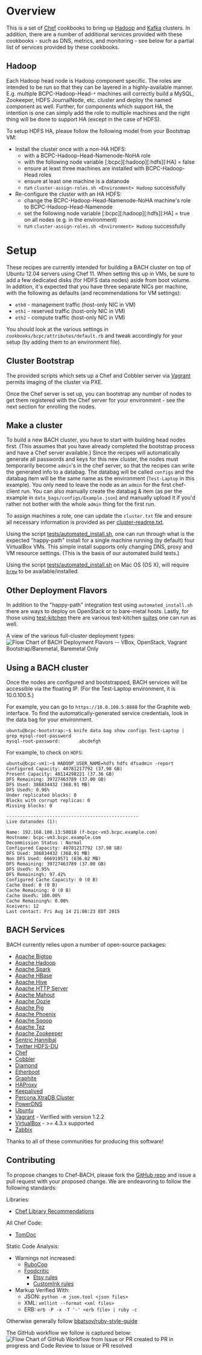 Overview
========

This is a set of [Chef](https://github.com/opscode/chef) cookbooks to bring up
[Hadoop](http://hadoop.apache.org/) and [Kafka](http://kafka.apache.org)
clusters. In addition, there are a number of additional services provided with
these cookbooks - such as DNS, metrics, and monitoring - see below for a partial
list of services provided by these cookbooks.

Hadoop
------

Each Hadoop head node is Hadoop component specific. The roles are intended to
be run so that they can be layered in a highly-available manner. E.g. multiple
BCPC-Hadoop-Head-``*`` machines will correctly build a MySQL, Zookeeper, HDFS
JournalNode, etc. cluster and deploy the named component as well. Further,
for components which support HA, the intention is one can simply add the
role to multiple machines and the right thing will be done to support HA
(except in the case of HDFS).

To setup HDFS HA, please follow the following model from your Bootstrap VM:
* Install the cluster once with a non-HA HDFS:
  - with a BCPC-Hadoop-Head-Namenode-NoHA role
  - with the following node variable [:bcpc][:hadoop][:hdfs][:HA] = false
  - ensure at least three machines are installed with BCPC-Hadoop-Head roles
  - ensure at least one machine is a datanode
  - run ``cluster-assign-roles.sh <Environment> Hadoop`` successfully
* Re-configure the cluster with an HA HDFS:
  - change the BCPC-Hadoop-Head-Namenode-NoHA machine's role to
    BCPC-Hadoop-Head-Namenode
  - set the following node variable [:bcpc][:hadoop][:hdfs][:HA] = true on
    all nodes (e.g. in the environment)
  - run ``cluster-assign-roles.sh <Environment> Hadoop`` successfully

Setup
=====

These recipes are currently intended for building a BACH cluster on top of
Ubuntu 12.04 servers using Chef 11. When setting this up in VMs, be sure to
add a few dedicated disks (for HDFS data nodes) aside from boot volume. In
addition, it's expected that you have three separate NICs per machine, with
the following as defaults (and recommendations for VM settings):
 - ``eth0`` - management traffic (host-only NIC in VM)
 - ``eth1`` - reserved traffic (host-only NIC in VM)
 - ``eth2`` - compute traffic (host-only NIC in VM)

You should look at the various settings in ``cookbooks/bcpc/attributes/default.rb``
and tweak accordingly for your setup (by adding them to an environment file).

Cluster Bootstrap
-----------------

The provided scripts which sets up a Chef and Cobbler server via
[Vagrant](http://www.vagrantup.com/) permits imaging of the cluster via PXE.

Once the Chef server is set up, you can bootstrap any number of nodes to get
them registered with the Chef server for your environment - see the next
section for enrolling the nodes.

Make a cluster
--------------

To build a new BACH cluster, you have to start with building head nodes
first. (This assumes that you have already completed the bootstrap process and
have a Chef server available.)  Since the recipes will automatically generate
all passwords and keys for this new cluster, the nodes must temporarily become
``admin``'s in the chef server, so that the recipes can write the generated info
to a databag.  The databag will be called ``configs`` and the databag item will
be the same name as the environment (``Test-Laptop`` in this example). You only
need to leave the node as an ``admin`` for the first chef-client run. You can
also manually create the databag & item (as per the example in
``data_bags/configs/Example.json``) and manually upload it if you'd rather not
bother with the whole ``admin`` thing for the first run.

To assign machines a role, one can update the ``cluster.txt`` file and ensure
all necessary information is provided as per [cluster-readme.txt](./cluster-readme.txt).

Using the script [tests/automated_install.sh](./tests/automated_install.sh),
one can run through what is the expected "happy-path" install for a single
machine running (by default) four VirtualBox VMs. This simple install supports
only changing DNS, proxy and VM resource settings. (This is the basis of our
automated build tests.)

Using the script [tests/automated_install.sh](./tests/automated_install.sh) on Mac OS (OS X),
will require [`brew`](http://brew.sh) to be available/installed.


Other Deployment Flavors
------------------------

In addition to the "happy-path" integration test using `automated_install.sh` there are ways to deploy on OpenStack or to bare-metal hosts. Lastly, for those using [test-kitchen](http://kitchen.ci/) there are various test-kitchen [suites](./.kitchen.yml) one can run as well.

A view of the various full-cluster deployment types:
![Flow Chart of BACH Deployment Flavors -- VBox, OpenStack, Vagrant Bootstrap/Baremetal, Baremetal Only][bach_deployments]

Using a BACH cluster
--------------------

Once the nodes are configured and bootstrapped, BACH services will be
accessible via the floating IP.  (For the Test-Laptop environment, it is
10.0.100.5.)

For example, you can go to ``https://10.0.100.5:8888`` for the Graphite
web interface.  To find the automatically-generated service credentials, look
in the data bag for your environment.

```
ubuntu@bcpc-bootstrap:~$ knife data bag show configs Test-Laptop | grep mysql-root-password
mysql-root-password:       abcdefgh
```

For example, to check on ``HDFS``:

```
ubuntu@bcpc-vm1:~$ HADOOP_USER_NAME=hdfs hdfs dfsadmin -report
Configured Capacity: 40781217792 (37.98 GB)
Present Capacity: 40114298221 (37.36 GB)
DFS Remaining: 39727463789 (37.00 GB)
DFS Used: 386834432 (368.91 MB)
DFS Used%: 0.96%
Under replicated blocks: 0
Blocks with corrupt replicas: 0
Missing blocks: 0

-------------------------------------------------
Live datanodes (1):

Name: 192.168.100.13:50010 (f-bcpc-vm3.bcpc.example.com)
Hostname: bcpc-vm3.bcpc.example.com
Decommission Status : Normal
Configured Capacity: 40781217792 (37.98 GB)
DFS Used: 386834432 (368.91 MB)
Non DFS Used: 666919571 (636.02 MB)
DFS Remaining: 39727463789 (37.00 GB)
DFS Used%: 0.95%
DFS Remaining%: 97.42%
Configured Cache Capacity: 0 (0 B)
Cache Used: 0 (0 B)
Cache Remaining: 0 (0 B)
Cache Used%: 100.00%
Cache Remaining%: 0.00%
Xceivers: 12
Last contact: Fri Aug 14 21:08:23 EDT 2015
```

BACH Services
-------------

BACH currently relies upon a number of open-source packages:

 - [Apache Bigtop](http://bigtop.apache.org/)
 - [Apache Hadoop](http://hadoop.apache.org/)
 - [Apache Spark](http://spark.apache.org/)
 - [Apache HBase](http://hbase.apache.org/)
 - [Apache Hive](http://hive.apache.org/)
 - [Apache HTTP Server](http://httpd.apache.org/)
 - [Apache Mahout](http://mahout.apache.org/)
 - [Apache Oozie](http://oozie.apache.org/)
 - [Apache Pig](http://pig.apache.org/)
 - [Apache Phoenix](http://phoenix.apache.org)
 - [Apache Sqoop](http://sqoop.apache.org/)
 - [Apache Tez](http://tez.apache.org)
 - [Apache Zookeeper](http://zookeeper.apache.org)
 - [Sentric Hannibal](https://github.com/sentric/hannibal/)
 - [Twitter HDFS-DU](https://github.com/twitter/hdfs-du)
 - [Chef](http://www.getchef.com/chef/)
 - [Cobbler](http://cobbler.github.io/)
 - [Diamond](https://github.com/BrightcoveOS/Diamond)
 - [Etherboot](http://etherboot.org/)
 - [Graphite](http://graphite.readthedocs.org/en/latest/)
 - [HAProxy](http://haproxy.1wt.eu/)
 - [Keepalived](http://www.keepalived.org/)
 - [Percona XtraDB Cluster](http://www.percona.com/software/percona-xtradb-cluster)
 - [PowerDNS](https://www.powerdns.com/)
 - [Ubuntu](http://www.ubuntu.com/)
 - [Vagrant](http://www.vagrantup.com/) - Verified with version 1.2.2
 - [VirtualBox](https://www.virtualbox.org/) - >= 4.3.x supported
 - [Zabbix](http://www.zabbix.com/)

Thanks to all of these communities for producing this software!

Contributing
------------

To propose changes to Chef-BACH, please fork the [GitHub repo](https://github.com/bloomberg/chef-bach)
and issue a pull request with your proposed change. We are endeavoring to
follow the following standards:

Libraries:
* [Chef Library Recommendations](https://www.chef.io/blog/2014/03/12/writing-libraries-in-chef-cookbooks/)

All Chef Code:
* [TomDoc](http://tomdoc.org/)

Static Code Analysis:
* Warnings not increased:
  * [RuboCop](http://batsov.com/rubocop/)
  * [Foodcritic](http://acrmp.github.io/foodcritic/)
    * [Etsy rules](https://github.com/etsy/foodcritic-rules)
    * [CustomInk rules](https://github.com/customink-webops/foodcritic-rules)
* Markup Verified With:
  * JSON: `python -m json.tool <json files>`
  * XML: `xmllint --format <xml files>`
  * ERB: `erb -P -x -T '-' <erb file> | ruby -c`

Otherwise generally follow [bbatsov/ruby-style-guide](https://github.com/bbatsov/ruby-style-guide)

The GitHub workflow we follow is captured below:
![Flow Chart of GitHub Workflow from Issue or PR created to PR in progress and Code Review to Issue or PR resolved][gh_workflow]

[gh_workflow]: https://github.com/bloomberg/chef-bach/blob/pages/readme-images/GitHub%20Workflow.png "GitHub process captured in yWorks yEd flow-chart"
[bach_deployments]: https://github.com/bloomberg/chef-bach/blob/pages/readme-images/BACH%20Deployment%20Types.png "BACH deployment options in yWorks yEd diagram"
